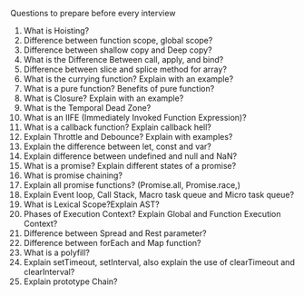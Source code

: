 
Questions to prepare before every interview

01) What is Hoisting?
02) Difference between function scope, global scope?
03) Difference between shallow copy and Deep copy?
04) What is the Difference Between call, apply, and bind?
05) Difference between slice and splice method for array?
06) What is the currying function? Explain with an example?
07) What is a pure function? Benefits of pure function?
08) What is Closure? Explain with an example?
09) What is the Temporal Dead Zone?
10)	What is an IIFE (Immediately Invoked Function Expression)?
11) What is a callback function? Explain callback hell?
12) Explain Throttle and Debounce? Explain with examples?
13) Explain the difference between let, const and var?
14) Explain difference between undefined and null and NaN?
15) What is a promise? Explain different states of a promise?
16) What is promise chaining?
17) Explain all promise functions? (Promise.all, Promise.race,)
18) Explain Event loop, Call Stack, Macro task queue and Micro task queue?
19) What is Lexical Scope?Explain AST?
20) Phases of Execution Context? Explain Global and Function Execution Context?
21) Difference between Spread and Rest parameter?
22) Difference between forEach and Map function?
23) What is a polyfill?
24) Explain setTimeout, setInterval, also explain the use of clearTimeout and clearInterval?
25) Explain prototype Chain?